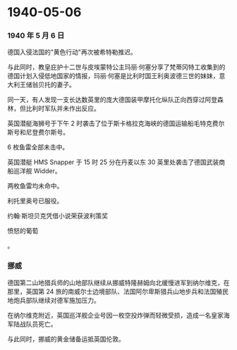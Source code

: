 # 1940-05-06

### 1940 年 5 月 6 日

德国入侵法国的"黄色行动"再次被希特勒推迟。

与此同时，教皇庇护十二世与皮埃蒙特公主玛丽·何塞分享了梵蒂冈特工收集到的德国计划入侵低地国家的情报，玛丽·何塞是比利时国王利奥波德三世的妹妹，意大利王储翁贝托的妻子。

同一天，有人发现一支长达数英里的庞大德国装甲摩托化纵队正向西穿过阿登森林，但比利时军队并未作出反应。

英国潜艇海狮号于下午 2
时袭击了位于斯卡格拉克海峡的德国运输船毛特克费尔斯号和尼登费尔斯号。

6 枚鱼雷全部未击中。

英国潜艇 HMS Snapper 于 15 时 25 分在丹麦以东 30
英里处袭击了德国武装商船巡洋舰 Widder。

两枚鱼雷均未命中。

利托里奥号已服役。

约翰·斯坦贝克凭借小说荣获波利策奖

愤怒的葡萄

。

### 挪威

德国第二山地猎兵师的山地部队继续从挪威特隆赫姆向北缓慢进军到纳尔维克，在那里，英国第
24
旅的南威尔士边境部队、法国阿尔卑斯猎兵山地步兵和法国殖民地炮兵部队继续对德军施加压力。

在纳尔维克附近，英国巡洋舰企业号因一枚空投炸弹而轻微受损，造成一名皇家海军陆战队员死亡。

与此同时，挪威的黄金储备运抵英国伦敦。